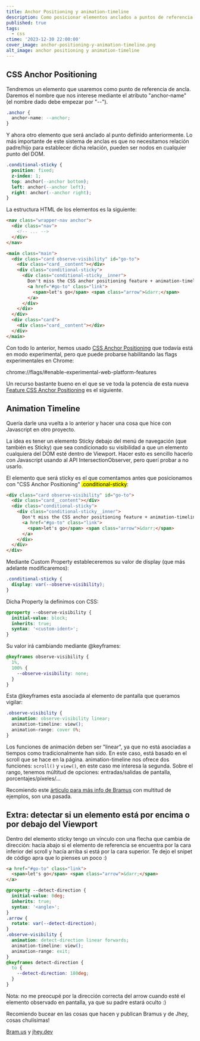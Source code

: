 ```yaml
---
title: Anchor Positioning y animation-timeline
description: Como posicionar elementos anclados a puntos de referencia que están en sitios diferentes del DOM
published: true
tags:
  - css
ctime: '2023-12-30 22:00:00'
cover_image: anchor-positioning-y-animation-timeline.png
alt_image: anchor positioning y animation-timeline
---
```


## CSS Anchor Positioning

Tendremos un elemento que usaremos como punto de referencia de ancla. Daremos el nombre que nos interese mediante el atributo "anchor-name" (el nombre dado debe empezar por "--").

```css
.anchor {
  anchor-name: --anchor;
}
```

Y ahora otro elemento que será anclado al punto definido anteriormente. Lo más importante de este sistema de anclas es que no necesitamos relación padre/hijo para establecer dicha relación, pueden ser nodos en cualquier punto del DOM.

```css
.conditional-sticky {
  position: fixed;
  z-index: 1;
  top: anchor(--anchor bottom);
  left: anchor(--anchor left);
  right: anchor(--anchor right);
}
```

La estructura HTML de los elementos es la siguiente:

```html
<nav class="wrapper-nav anchor">
  <div class="nav">
    <!-- ... -->
  </div>
</nav>

<main class="main">
  <div class="card observe-visibility" id="go-to">
    <div class="card__content"></div>
    <div class="conditional-sticky">
      <div class="conditional-sticky__inner">
        Don't miss the CSS anchor positioning feature + animation-timeline
        <a href="#go-to" class="link">
          <span>let's go</span> <span class="arrow">&darr;</span>
        </a>
      </div>
    </div>
  </div>
  <div class="card">
    <div class="card__content"></div>
  </div>
</main>
```

Con todo lo anterior, hemos usado <a href="https://www.w3.org/TR/css-anchor-position-1/" target="_blank" rel="noopener">CSS Anchor Positioning</a> que todavía está en modo experimental, pero que puede probarse habilitando las flags experimentales en Chrome:

chrome://flags/#enable-experimental-web-platform-features

Un recurso bastante bueno en el que se ve toda la potencia de esta nueva <a href="https://blog.logrocket.com/use-css-anchor-positioning/" target="_blank" rel="noopener">Feature CSS Anchor Positioning</a> es el siguiente.

## Animation Timeline

Quería darle una vuelta a lo anterior y hacer una cosa que hice con Javascript en otro proyecto.

La idea es tener un elemento Sticky debajo del menú de navegación (que también es Sticky) que sea condicionado su visibilidad a que un elemento cualquiera del DOM esté dentro de Viewport. Hacer esto es sencillo hacerlo con Javascript usando al API IntersectionObserver, pero querí probar a no usarlo.

El elemento que será sticky es el que comentamos antes que posicionamos con "CSS Anchor Positioning" <mark>.conditional-sticky</mark>:

```html
<div class="card observe-visibility" id="go-to">
  <div class="card__content"></div>
  <div class="conditional-sticky">
    <div class="conditional-sticky__inner">
      Don't miss the CSS anchor positioning feature + animation-timeline
      <a href="#go-to" class="link">
        <span>let's go</span> <span class="arrow">&darr;</span>
      </a>
    </div>
  </div>
</div>
```

Mediante Custom Property estableceremos su valor de display (que más adelante modificaremos):

```css
.conditional-sticky {
  display: var(--observe-visibility);
}
```

Dicha Property la definimos con CSS:

```css
@property --observe-visibility {
  initial-value: block;
  inherits: true;
  syntax: '<custom-ident>';
}
```

Su valor irá cambiando mediante @keyframes:

```css
@keyframes observe-visibility {
  1%,
  100% {
    --observe-visibility: none;
  }
}
```

Esta @keyframes esta asociada al elemento de pantalla que queramos vigilar:

```css
.observe-visibility {
  animation: observe-visibility linear;
  animation-timeline: view();
  animation-range: cover 0%;
}
```

Los funciones de animación deben ser "linear", ya que no está asociadas a tiempos como tradicionalmente han sido. En este caso, está basado en el scroll que se hace en la página. animation-timeline nos ofrece dos funciones: <code>scroll()</code> y <code>view()</code>, en este caso me interesa la segunda. Sobre el rango, tenemos múltitud de opciones: entradas/salidas de pantalla, porcentajes/píxeles/...

Recomiendo este <a href="https://developer.chrome.com/docs/css-ui/scroll-driven-animations" target="_blank" rel="noopener">árticulo para más info de Bramus</a> con multitud de ejemplos, son una pasada.

## Extra: detectar si un elemento está por encima o por debajo del Viewport

Dentro del elemento sticky tengo un vínculo con una flecha que cambia de dirección: hacía abajo si el elemento de referencia se encuentra por la cara inferior del scroll y hacía arriba si está por la cara superior. Te dejo el snipet de código apra que lo pienses un poco :)

```html
<a href="#go-to" class="link">
  <span>let's go</span> <span class="arrow">&darr;</span>
</a>
```

```css
@property --detect-direction {
  initial-value: 0deg;
  inherits: true;
  syntax: '<angle>';
}
.arrow {
  rotate: var(--detect-direction);
}
.observe-visibility {
  animation: detect-direction linear forwards;
  animation-timeline: view();
  animation-range: exit;
}
@keyframes detect-direction {
  to {
    --detect-direction: 180deg;
  }
}
```

Nota: no me preocupé por la dirección correcta del arrow cuando esté el elemento observado en pantalla, ya que su padre estará oculto :)

Recomiendo bucear en las cosas que hacen y publican Bramus y de Jhey, cosas chulísimas!

<a href="https://www.bram.us/">Bram.us</a> y <a href="https://jhey.dev/links/">jhey.dev</a>
